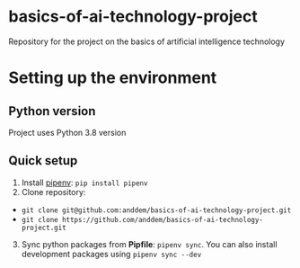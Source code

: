 # basics-of-ai-technology-project
Repository for the project on the basics of artificial intelligence technology

# Setting up the environment
## Python version
Project uses Python 3.8 version
## Quick setup
1. Install [pipenv](https://pypi.org/project/pipenv/): `pip install pipenv`
2. Clone repository:
* `git clone git@github.com:anddem/basics-of-ai-technology-project.git`
* `git clone https://github.com/anddem/basics-of-ai-technology-project.git`
3. Sync python packages from **Pipfile**: `pipenv sync`. You can also install development packages using `pipenv sync --dev`
